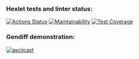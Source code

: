 ### Hexlet tests and linter status:
[![Actions Status](https://github.com/IgorLebedev/frontend-project-46/workflows/hexlet-check/badge.svg)](https://github.com/IgorLebedev/frontend-project-46/actions)
[![Maintainability](https://api.codeclimate.com/v1/badges/d009c27ea66c9dc9a474/maintainability)](https://codeclimate.com/github/IgorLebedev/frontend-project-46/maintainability)
[![Test Coverage](https://api.codeclimate.com/v1/badges/d009c27ea66c9dc9a474/test_coverage)](https://codeclimate.com/github/IgorLebedev/frontend-project-46/test_coverage)

### Gendiff demonstration:
[![asciicast](https://asciinema.org/a/aiReDF2r0xwmTtwLrtS0Rw8vM.svg)](https://asciinema.org/a/aiReDF2r0xwmTtwLrtS0Rw8vM)